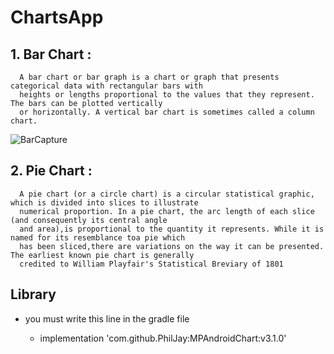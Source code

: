# ChartsApp

## 1. Bar Chart :

      A bar chart or bar graph is a chart or graph that presents categorical data with rectangular bars with 
      heights or lengths proportional to the values that they represent. The bars can be plotted vertically 
      or horizontally. A vertical bar chart is sometimes called a column chart.

![BarCapture](https://user-images.githubusercontent.com/29558298/78462073-fe4cad80-76ce-11ea-9cb6-a173c983e276.JPG)

## 2. Pie Chart :
      A pie chart (or a circle chart) is a circular statistical graphic, which is divided into slices to illustrate 
      numerical proportion. In a pie chart, the arc length of each slice (and consequently its central angle 
      and area),is proportional to the quantity it represents. While it is named for its resemblance toa pie which
      has been sliced,there are variations on the way it can be presented. The earliest known pie chart is generally
      credited to William Playfair's Statistical Breviary of 1801

## Library

- you must write this line in the gradle file 

  - implementation 'com.github.PhilJay:MPAndroidChart:v3.1.0'
